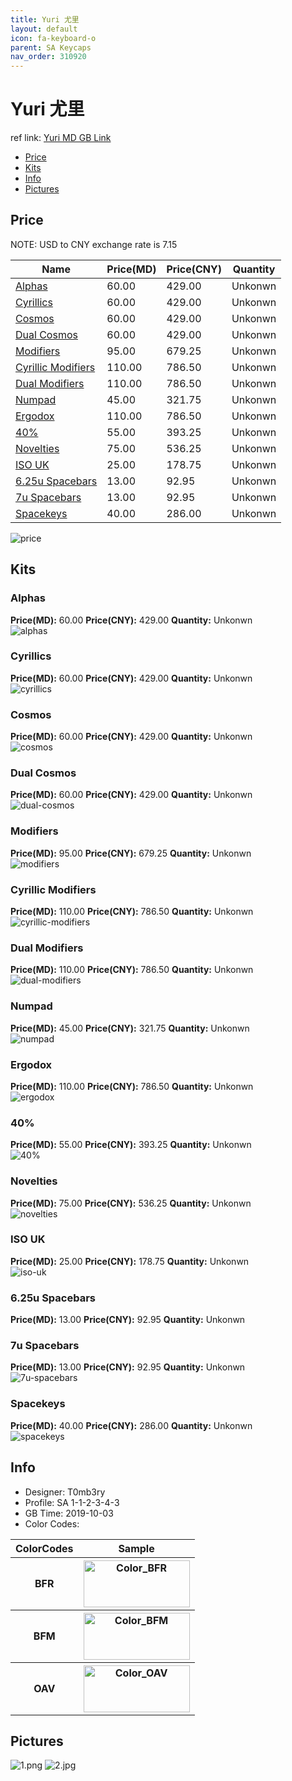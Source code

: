 ```yaml
---
title: Yuri 尤里
layout: default
icon: fa-keyboard-o
parent: SA Keycaps
nav_order: 310920
---
```


# Yuri 尤里

ref link: [Yuri MD GB Link](https://drop.com/buy/drop-t0mb3ry-sa-yuri-custom-keycap-set)  

* [Price](#price)  
* [Kits](#kits)  
* [Info](#info)  
* [Pictures](#pictures)  


## Price  
NOTE: USD to CNY exchange rate is 7.15

| Name          | Price(MD)    |  Price(CNY) | Quantity |
| ------------- | ------------ |  ---------- | -------- |
|[Alphas](#alphas)|60.00|429.00|Unkonwn|
|[Cyrillics](#cyrillics)|60.00|429.00|Unkonwn|
|[Cosmos](#cosmos)|60.00|429.00|Unkonwn|
|[Dual Cosmos](#dual-cosmos)|60.00|429.00|Unkonwn|
|[Modifiers](#modifiers)|95.00|679.25|Unkonwn|
|[Cyrillic Modifiers](#cyrillic-modifiers)|110.00|786.50|Unkonwn|
|[Dual Modifiers](#dual-modifiers)|110.00|786.50|Unkonwn|
|[Numpad](#numpad)|45.00|321.75|Unkonwn|
|[Ergodox](#ergodox)|110.00|786.50|Unkonwn|
|[40%](#40%)|55.00|393.25|Unkonwn|
|[Novelties](#novelties)|75.00|536.25|Unkonwn|
|[ISO UK](#iso-uk)|25.00|178.75|Unkonwn|
|[6.25u Spacebars](#625u-spacebars)|13.00|92.95|Unkonwn|
|[7u Spacebars](#7u-spacebars)|13.00|92.95|Unkonwn|
|[Spacekeys](#spacekeys)|40.00|286.00|Unkonwn|

<img src="{{ 'assets/images/sa-keycaps/yuri/price.jpg' | relative_url }}" alt="price" class="image featured">

## Kits  
### Alphas  
**Price(MD):** 60.00  **Price(CNY):** 429.00  **Quantity:** Unkonwn  
<img src="{{ 'assets/images/sa-keycaps/yuri/kits_pics/alphas.png' | relative_url }}" alt="alphas" class="image featured">

### Cyrillics  
**Price(MD):** 60.00  **Price(CNY):** 429.00  **Quantity:** Unkonwn  
<img src="{{ 'assets/images/sa-keycaps/yuri/kits_pics/cyrillics.png' | relative_url }}" alt="cyrillics" class="image featured">

### Cosmos  
**Price(MD):** 60.00  **Price(CNY):** 429.00  **Quantity:** Unkonwn  
<img src="{{ 'assets/images/sa-keycaps/yuri/kits_pics/cosmos.png' | relative_url }}" alt="cosmos" class="image featured">

### Dual Cosmos  
**Price(MD):** 60.00  **Price(CNY):** 429.00  **Quantity:** Unkonwn  
<img src="{{ 'assets/images/sa-keycaps/yuri/kits_pics/dual-cosmos.png' | relative_url }}" alt="dual-cosmos" class="image featured">

### Modifiers  
**Price(MD):** 95.00  **Price(CNY):** 679.25  **Quantity:** Unkonwn  
<img src="{{ 'assets/images/sa-keycaps/yuri/kits_pics/modifiers.png' | relative_url }}" alt="modifiers" class="image featured">

### Cyrillic Modifiers  
**Price(MD):** 110.00  **Price(CNY):** 786.50  **Quantity:** Unkonwn  
<img src="{{ 'assets/images/sa-keycaps/yuri/kits_pics/cyrillic-modifiers.png' | relative_url }}" alt="cyrillic-modifiers" class="image featured">

### Dual Modifiers  
**Price(MD):** 110.00  **Price(CNY):** 786.50  **Quantity:** Unkonwn  
<img src="{{ 'assets/images/sa-keycaps/yuri/kits_pics/dual-modifiers.png' | relative_url }}" alt="dual-modifiers" class="image featured">

### Numpad  
**Price(MD):** 45.00  **Price(CNY):** 321.75  **Quantity:** Unkonwn  
<img src="{{ 'assets/images/sa-keycaps/yuri/kits_pics/numpad.png' | relative_url }}" alt="numpad" class="image featured">

### Ergodox  
**Price(MD):** 110.00  **Price(CNY):** 786.50  **Quantity:** Unkonwn  
<img src="{{ 'assets/images/sa-keycaps/yuri/kits_pics/ergodox.png' | relative_url }}" alt="ergodox" class="image featured">

### 40%  
**Price(MD):** 55.00  **Price(CNY):** 393.25  **Quantity:** Unkonwn  
<img src="{{ 'assets/images/sa-keycaps/yuri/kits_pics/40%.png' | relative_url }}" alt="40%" class="image featured">

### Novelties  
**Price(MD):** 75.00  **Price(CNY):** 536.25  **Quantity:** Unkonwn  
<img src="{{ 'assets/images/sa-keycaps/yuri/kits_pics/novelties.png' | relative_url }}" alt="novelties" class="image featured">

### ISO UK  
**Price(MD):** 25.00  **Price(CNY):** 178.75  **Quantity:** Unkonwn  
<img src="{{ 'assets/images/sa-keycaps/yuri/kits_pics/iso-uk.png' | relative_url }}" alt="iso-uk" class="image featured">

### 6.25u Spacebars  
**Price(MD):** 13.00  **Price(CNY):** 92.95  **Quantity:** Unkonwn  
### 7u Spacebars  
**Price(MD):** 13.00  **Price(CNY):** 92.95  **Quantity:** Unkonwn  
<img src="{{ 'assets/images/sa-keycaps/yuri/kits_pics/spacebars.png' | relative_url }}" alt="7u-spacebars" class="image featured">

### Spacekeys  
**Price(MD):** 40.00  **Price(CNY):** 286.00  **Quantity:** Unkonwn  
<img src="{{ 'assets/images/sa-keycaps/yuri/kits_pics/spacekeys.png' | relative_url }}" alt="spacekeys" class="image featured">


## Info  
* Designer: T0mb3ry  
* Profile: SA 1-1-2-3-4-3  
* GB Time: 2019-10-03  
* Color Codes:  

<table style="width:100%">
	<tr>
		<th>ColorCodes</th>
		<th>Sample</th>
	</tr>
	<tr>
		<th>BFR</th>
		<th><img src="{{ 'assets/images/sa-keycaps/SP_ColorCodes/abs/SP_Abs_ColorCodes_BFR.png' | relative_url }}" alt="Color_BFR" height="75" width="170"></th>
	</tr>
	<tr>
		<th>BFM</th>
		<th><img src="{{ 'assets/images/sa-keycaps/SP_ColorCodes/abs/SP_Abs_ColorCodes_BFM.png' | relative_url }}" alt="Color_BFM" height="75" width="170"></th>
	</tr>
	<tr>
		<th>OAV</th>
		<th><img src="{{ 'assets/images/sa-keycaps/SP_ColorCodes/abs/SP_Abs_ColorCodes_OAV.png' | relative_url }}" alt="Color_OAV" height="75" width="170"></th>
	</tr>
</table>


## Pictures  
<img src="{{ 'assets/images/sa-keycaps/yuri/rendering_pics/1.png' | relative_url }}" alt="1.png" class="image featured">
<img src="{{ 'assets/images/sa-keycaps/yuri/rendering_pics/2.jpg' | relative_url }}" alt="2.jpg" class="image featured">
